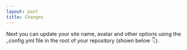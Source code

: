 ```yaml
---
layout: post
title: Changes 
---
```


Next you can update your site name, avatar and other options using the _config.yml file in the root of your repository (shown below :point_down:).

